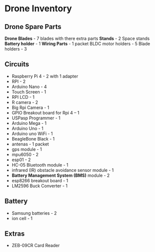 # Drone Inventory

## Drone Spare Parts

**Drone Blades** - 7 blades with there extra parts
**Stands** - 2 Space stands
**Battery holder** - 1
**Wiring Parts** - 1 packet
BLDC motor holders - 5
Blade holders - 3

## Circuits

- Raspberry Pi 4 - 2 with 1 adapter
- RPI - 2
- Arduino Nano - 4
- Touch Screen - 1
- RPI LCD - 1
- R camera - 2
- Big Rpi Camera - 1
- GPIO Breakout board for Rpi 4 – 1
- USPasp Programmer - 1
- Arduino Mega - 1
- Arduino Uno - 1
- Arduino uno WiFi - 1
- BeagleBone Black - 1
- antenas - 1 packet
- gps module - 1
- mpu6050 - 2
- esp01 - 2
- HC-05 Bluetooth module - 1
- infrared (IR) obstacle avoidance sensor module - 1
- **Battery Management System (BMS)** module - 2
- esp8266 breakout board - 1
- LM2596 Buck Converter - 1

## Battery

- Samsung batteries - 2
- ion cell - 1

## Extras

- ZEB-09CR Card Reader

